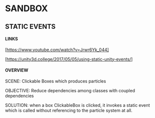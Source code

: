 # SANDBOX

## STATIC EVENTS

#### LINKS
[https://www.youtube.com/watch?v=Jrwr6Yk_044]

[https://unity3d.college/2017/05/05/using-static-unity-events/]

#### OVERVIEW 

SCENE: Clickable Boxes which produces particles

OBJECTIVE: Reduce dependencies among classes with coupled dependencies

SOLUTION: when a box ClickableBox is clicked, it invokes a static event which is called without referencing to the particle system at all.



